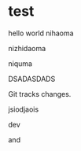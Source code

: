 # test
hello world
nihaoma

nizhidaoma

niquma

DSADASDADS

Git tracks changes.

jsiodjaois

dev

and
